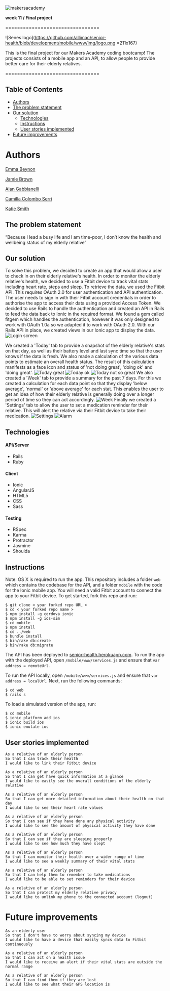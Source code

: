 ![makersacademy](https://github.com/allimac/resources/blob/master/ma_logo.png)

**week 11 / Final project**

================================

![Senes logo](https://github.com/allimac/senior-health/blob/development/mobile/www/img/logo.png =211x167)

This is the final project for our Makers Academy coding bootcamp! The projects consists of a mobile app and an API, to allow people to provide better care for their elderly relatives.

================================

## Table of Contents

* [Authors](#Authors)
* [The problem statement](#the-problem-statement)
* [Our solution](#our-solution)
  * [Technologies](#technologies)
  * [Instructions](#instructions)
  * [User stories implemented](#user-stories-implemented)
* [Future improvements](#future-improvements)


# Authors

[Emma Beynon](https://github.com/emmabeynon)

[Jamie Brown](https://github.com/jamiebrown201)

[Alan Gabbianelli](https://github.com/alangabbianelli)

[Camilla Colombo Serri](https://github.com/allimac)

[Katie Smith](https://github.com/klssmith)


## The problem statement
“Because I lead a busy life and I am time-poor, I don’t know the health and wellbeing status of my elderly relative”

## Our solution
To solve this problem, we decided to create an app that would allow a user to check in on their elderly relative's health.  In order to monitor the elderly relative's health, we decided to use a Fitbit device to track vital stats including heart rate, steps and sleep.  To retrieve the data, we used the Fitbit API.  This requires OAuth 2.0 for user authentication and API authentication.  The user needs to sign in with their Fitbit account credentials in order to authorise the app to access their data using a provided Access Token.  We decided to use Rails to handle the authentication and created an API in Rails to feed the data back to Ionic in the required format.  We found a gem called fitgem which handles the authentication, however it was only designed to work with OAuth 1.0a so we adapted it to work with OAuth 2.0.  With our Rails API in place, we created views in our Ionic app to display the data.  
![Login screen](http://i.imgur.com/r7nZR7G.png)

We created a 'Today' tab to provide a snapshot of the elderly relative's stats on that day, as well as their battery level and last sync time so that the user knows if the data is fresh.  We also made a calculation of the various data points to estimate an overall health status.  The result of this calculation manifests as a face icon and status of 'not doing great', 'doing ok' and 'doing great'.
![Today great](http://i.imgur.com/JPrui3h.png)
![Today ok](http://i.imgur.com/ByKLdNB.png)
![Today not so great](http://i.imgur.com/66Lc2Ag.png)
We also created a 'Week' tab to provide a summary for the past 7 days.  For this we created a calculation for each data point so that they display 'below average', 'normal' or 'above average' for each stat.  This enables the user to get an idea of how their elderly relative is generally doing over a longer period of time so they can act accordingly.
![Week](http://i.imgur.com/75iH1L9.png)
Finally we created a 'Settings' tab to allow the user to set a medication reminder for their relative.  This will alert the relative via their Fitbit device to take their medication.
![Settings](http://i.imgur.com/6kq5R4w.png)
![Alarm](http://i.imgur.com/tZam41F.png)

## Technologies
#### API/Server
* Rails
* Ruby

#### Client
* Ionic
* AngularJS
* HTML5
* CSS
* Sass

#### Testing
* RSpec
* Karma
* Protractor
* Jasmine
* Shoulda

## Instructions
Note: OS X is required to run the app.
This repository includes a folder `web` which contains the codebase for the API, and a folder `mobile` with the code for the Ionic mobile app.  You will need a valid Fitbit account to connect the app to your Fitbit device.  To get started, fork this repo and run:

```
$ git clone < your forked repo URL >
$ cd < your forked repo name >
$ npm install -g cordova ionic
$ npm install -g ios-sim
$ cd mobile
$ npm install
$ cd ../web
$ bundle install
$ bin/rake db:create
$ bin/rake db:migrate
```

The API has been deployed to [senior-health.herokuapp.com](https://senior-health.herokuapp.com).  To run the app with the deployed API, open `/mobile/www/services.js` and ensure that `var address = remoteUrl`.

To run the API locally, open `/mobile/www/services.js` and ensure that `var address = localUrl`. Next, run the following commands:
```
$ cd web
$ rails s
```

To load a simulated version of the app, run:
```
$ cd mobile
$ ionic platform add ios
$ ionic build ios
$ ionic emulate ios
```

## User stories implemented
```
As a relative of an elderly person
So that I can track their health
I would like to link their Fitbit device

As a relative of an elderly person
So that I can get have quick information at a glance
I would like to easily see the overall conditions of the elderly relative

As a relative of an elderly person
So that I can get more detailed information about their health on that day
I would like to see their heart rate values

As a relative of an elderly person
So that I can see if they have done any physical activity
I would like to see the amount of physical activity they have done

As a relative of an elderly person
So that I can see if they are sleeping properly
I would like to see how much they have slept

As a relative of an elderly person
So that I can monitor their health over a wider range of time
I would like to see a weekly summary of their vital stats

As a relative of an elderly person
So that I can help them to remember to take medications
I would like to be able to set reminders for their device

As a relative of an elderly person
So that I can protect my elderly relative privacy
I would like to unlink my phone to the connected account (logout)

```

# Future improvements
```
As an elderly user
So that I don't have to worry about syncing my device
I would like to have a device that easily syncs data to Fitbit continuously

As a relative of an elderly person
So that I can act on a health issue
I would like to receive an alert if their vital stats are outside the normal range

As a relative of an elderly person
So that I can find them if they are lost
I would like to see what their GPS location is
```
